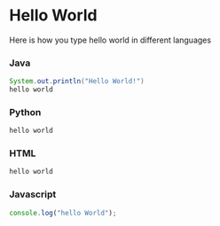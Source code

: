 # Hello World

Here is how you type hello world in different languages

### Java

```java
System.out.println("Hello World!")
hello world
```

### Python

```python
hello world
```

### HTML

```html
hello world
```

### Javascript 

```javascript
console.log("hello World");
```
